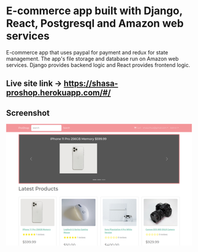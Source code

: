 # E-commerce app built with Django, React, Postgresql and Amazon web services

E-commerce app that uses paypal for payment and redux for state management. The app's file storage and database run on Amazon web services. Django provides backend logic and React provides frontend logic.

## Live site link -> https://shasa-proshop.herokuapp.com/#/

## Screenshot
![Screenshot of Proshop](here.png "Image Title")
